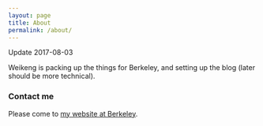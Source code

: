 ```yaml
---
layout: page
title: About
permalink: /about/
---
```


Update 2017-08-03

Weikeng is packing up the things for Berkeley, and setting up the blog (later should be more technical).

### Contact me

Please come to [my website at Berkeley](https://people.eecs.berkeley.edu/~weikeng/).
